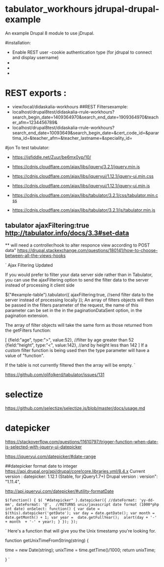 # tabulator_workhours jdrupal-drupal-example
An example Drupal 8 module to use jDrupal.

#installation:
 - Enable REST user -cookie authentication type (for jdrupal to connect and display username)
 -
 -
 -

# REST exports :
 - view/local/didaskalia-workhours 
##REST Filtersexample:
 - localhost/drupal8test/didaskalia-rrule-workhours?search_begin_date=1409364970&search_end_date=1909364970&teacher_afm=1234456789&
 - localhost/drupal8test/didaskalia-rrule-workhours?search_end_date=10093649&search_begin_date=&cert_code_id=&parartima_id=&teacher_afm=&teacher_lastname=&speciality_id=
 
#jon To test tabulator:

 - https://jsfiddle.net/Zuur/be6mx0yp/10/

- https://cdnjs.cloudflare.com/ajax/libs/jquery/3.2.1/jquery.min.js
- https://cdnjs.cloudflare.com/ajax/libs/jqueryui/1.12.1/jquery-ui.min.css
- https://cdnjs.cloudflare.com/ajax/libs/jqueryui/1.12.1/jquery-ui.min.js
- https://cdnjs.cloudflare.com/ajax/libs/tabulator/3.2.1/css/tabulator.min.css
- https://cdnjs.cloudflare.com/ajax/libs/tabulator/3.2.1/js/tabulator.min.js



## tabulator ajaxFiltering:true http://tabulator.info/docs/3.3#set-data
** will need a controller/hook to alter responce view according to POST data"
https://drupal.stackexchange.com/questions/180141/how-to-choose-between-all-the-views-hooks

`
Ajax Filtering Updated

If you would prefer to filter your data server side rather than in Tabulator, you can use the ajaxFiltering option to send the filter data to the server instead of processing it client side

$("#example-table").tabulator({
    ajaxFiltering:true, //send filter data to the server instead of processing locally
});
An array of filters objects will then be passed in the filters parameter of the request, the name of this parameter can be set in the in the paginationDataSent option, in the pagination extension.

The array of filter objects will take the same form as those returned from the getFilters function:

[
    {field:"age", type:">", value:52}, //filter by age greater than 52
    {field:"height", type:"<", value:142}, //and by height less than 142
]
If a custom filter function is being used then the type parameter will have a value of "function".

If the table is not currently filtered then the array will be empty.
`

https://github.com/olifolkerd/tabulator/issues/131


# selectize

https://github.com/selectize/selectize.js/blob/master/docs/usage.md


# datepicker

https://stackoverflow.com/questions/11610797/trigger-function-when-date-is-selected-with-jquery-ui-datepicker

https://jqueryui.com/datepicker/#date-range


##datepicker format date to integer
https://api.drupal.org/api/drupal/core!core.libraries.yml/8.4.x
Current version : datepicker:  1.12.1 (Stable, for jQuery1.7+) 
Drupal version : version": "1.11.4",

http://api.jqueryui.com/datepicker/#utility-formatDate

`
$(function() {
  $( "#datepicker" ).datepicker({
    //dateFormat: 'yy-dd-mm',
    dateFormat: '@',  //RETURNS unix/javascript date format (1000*php int date)
    onSelect: function() {
      var date =  $(this).datepicker('getDate');
      var day = date.getDate();
      var month = date.getMonth() + 1;
      var year =  date.getFullYear(); 
      alert(day + '-' + month  + '-' + year);
    }
  });
});
`

`
Here's a function that will give you the Unix timestamp you're looking for.

function getUnixTimeFromString(string) {

time = new Date(string);
unixTime = time.getTime()/1000; 
    return unixTime;

}
`

